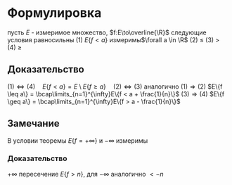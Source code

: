 # Формулировка
пусть $E$ - измеримое множество, $f:E\to\overline{\R}$ следующие условия равносильны
(1) $E\{f < a\}$ измеримы$\forall a \in \R$
(2) $\leq$
(3) $>$
(4) $\geq$
## Доказательство
$(1) \iff (4)\quad E\{f < a\} = E\setminus E\{f\geq a\}\quad (2)\iff (3)$ аналогично
$(1) \Rightarrow (2)$ $E\{f \leq a\} = \bcap\limits_{n=1}^{\infty}E\{f < a + \frac{1}{n}\}$
$(3) \Rightarrow (4)$ $E\{f \geq a\} = \bcap\limits_{n=1}^{\infty}E\{f > a - \frac{1}{n}\}$
## Замечание
В условии теоремы $E\{f = +\infty\}$ и $-\infty$ измеримы
### Доказательство
$+\infty$ пересечение $E\{f>n\}$, для $-\infty$ аналогично $<-n$
